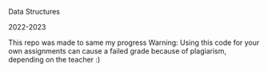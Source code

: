 Data Structures

2022-2023

This repo was made to same my progress
Warning: Using this code for your own assignments can cause a failed grade because of plagiarism, depending on the teacher :)
